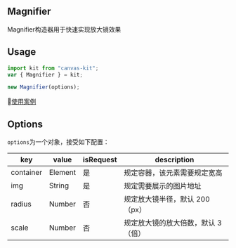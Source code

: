 ## Magnifier

Magnifier构造器用于快速实现放大镜效果

## Usage

```js
import kit from "canvas-kit";
var { Magnifier } = kit;

new Magnifier(options);
```

[使用案例](./index.js)

## Options

`options`为一个对象，接受如下配置：

| key       | value   | isRequest | description                        |
| --------- | ------- | --------- | ---------------------------------- |
| container | Element | 是        | 规定容器，该元素需要规定宽高       |
| img       | String  | 是        | 规定需要展示的图片地址             |
| radius    | Number  | 否        | 规定放大镜半径，默认 200（px）     |
| scale     | Number  | 否        | 规定放大镜的放大倍数，默认 3（倍） |
